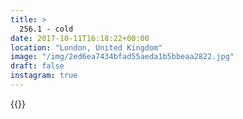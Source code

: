 ```yaml
---
title: >
  256.1 - cold
date: 2017-10-11T16:18:22+00:00
location: "London, United Kingdom"
image: "/img/2ed6ea7434bfad55aeda1b5bbeaa2822.jpg"
draft: false
instagram: true
---
```


{{<photo src="/img/2ed6ea7434bfad55aeda1b5bbeaa2822.jpg">}}
